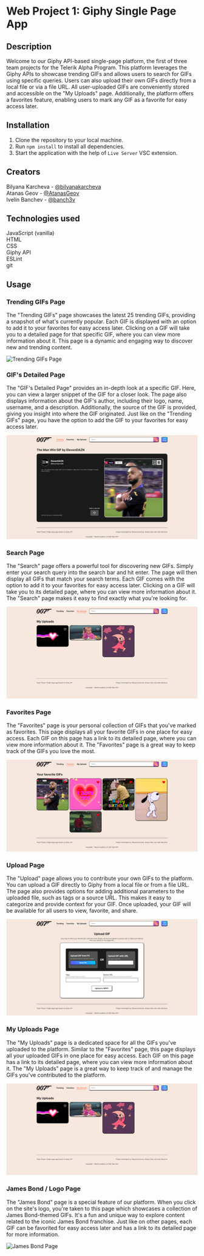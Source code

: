 # Web Project 1: Giphy Single Page App

## Description
Welcome to our Giphy API-based single-page platform, the first of three team projects for the Telerik Alpha Program. This platform leverages the Giphy APIs to showcase trending GIFs and allows users to search for GIFs using specific queries. Users can also upload their own GIFs directly from a local file or via a file URL. All user-uploaded GIFs are conveniently stored and accessible on the "My Uploads" page. Additionally, the platform offers a favorites feature, enabling users to mark any GIF as a favorite for easy access later.

## Installation
1. Clone the repository to your local machine.
2. Run `npm install` to install all dependencies.
3. Start the application with the help of `Live Server` VSC extension.

## Creators
Bilyana Karcheva - [@bilyanakarcheva](https://github.com/bilyanakarcheva)<br>
Atanas Geov - [@AtanasGeov](https://github.com/AtanasGeov)<br>
Ivelin Banchev - [@banch3v](https://github.com/banch3v/)<br>

## Technologies used
JavaScript (vanilla)<br>
HTML<br>
CSS<br>
Giphy API<br>
ESLint<br>
git<br>

## Usage

### Trending GIFs Page

The "Trending GIFs" page showcases the latest 25 trending GIFs, providing a snapshot of what's currently popular. Each GIF is displayed with an option to add it to your favorites for easy access later. Clicking on a GIF will take you to a detailed page for that specific GIF, where you can view more information about it. This page is a dynamic and engaging way to discover new and trending content.

![Trending GIFs Page](./images/readme-images/trending-gifs.png)

### GIF's Detailed Page

The "GIF's Detailed Page" provides an in-depth look at a specific GIF. Here, you can view a larger snippet of the GIF for a closer look. The page also displays information about the GIF's author, including their logo, name, username, and a description. Additionally, the source of the GIF is provided, giving you insight into where the GIF originated. Just like on the "Trending GIFs" page, you have the option to add the GIF to your favorites for easy access later.

![GIF's Detailed Page](./images/readme-images/detailed-gif-page.png)

### Search Page

The "Search" page offers a powerful tool for discovering new GIFs. Simply enter your search query into the search bar and hit enter. The page will then display all GIFs that match your search terms. Each GIF comes with the option to add it to your favorites for easy access later. Clicking on a GIF will take you to its detailed page, where you can view more information about it. The "Search" page makes it easy to find exactly what you're looking for.

![Search Page](./images/readme-images/uploaded-gifs-present.png)

### Favorites Page

The "Favorites" page is your personal collection of GIFs that you've marked as favorites. This page displays all your favorite GIFs in one place for easy access. Each GIF on this page has a link to its detailed page, where you can view more information about it. The "Favorites" page is a great way to keep track of the GIFs you love the most.

![Favorites Page](./images/readme-images/favorite-gifs-present.png)

### Upload Page

The "Upload" page allows you to contribute your own GIFs to the platform. You can upload a GIF directly to Giphy from a local file or from a file URL. The page also provides options for adding additional parameters to the uploaded file, such as tags or a source URL. This makes it easy to categorize and provide context for your GIF. Once uploaded, your GIF will be available for all users to view, favorite, and share.

![Upload Page](./images/readme-images/upload-page.png)

### My Uploads Page

The "My Uploads" page is a dedicated space for all the GIFs you've uploaded to the platform. Similar to the "Favorites" page, this page displays all your uploaded GIFs in one place for easy access. Each GIF on this page has a link to its detailed page, where you can view more information about it. The "My Uploads" page is a great way to keep track of and manage the GIFs you've contributed to the platform.

![My Uploads Page](./images/readme-images/uploaded-gifs-present.png)

### James Bond / Logo Page

The "James Bond" page is a special feature of our platform. When you click on the site's logo, you're taken to this page which showcases a collection of James Bond-themed GIFs. It's a fun and unique way to explore content related to the iconic James Bond franchise. Just like on other pages, each GIF can be favorited for easy access later and has a link to its detailed page for more information.

![James Bond Page](./images/readme-images/logo-page.png)
